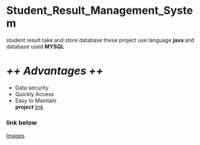 # Student_Result_Management_System
student result take and store database these project use language <b>java </b> and database used <b>MYSQL</b>  <br>
 # *++ Advantages ++*<br>
+ Data security  <br>
+ Quickly Access  <br>
+ Easy to Maintain <br>
  <b>project </b>
 <a href="https://kuspilla.github.io/Student_Result_Management_System/">link </a> <br>
<h3> link below</h3>
<a href="https://github.com/kuspilla/Student_Result_Management_System/tree/main/images">Images</a>

